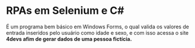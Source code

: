 # RPAs em Selenium e C#

É um programa bem básico em Windows Forms, o qual valida os valores de entrada inseridos pelo usuário como idade e sexo,
e com isso acessa o site <b>4devs<b> afim de gerar dados de uma pessoa fictícia.
<br/>

  
 
